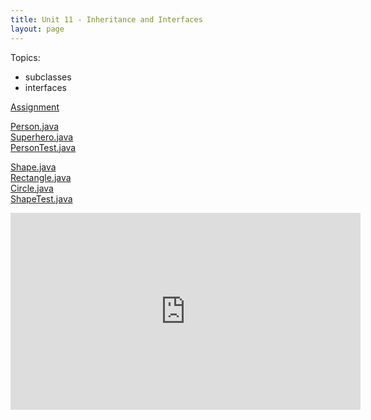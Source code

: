 ```yaml
---
title: Unit 11 - Inheritance and Interfaces
layout: page
---
```


Topics:
- subclasses
- interfaces

[Assignment](Unit11_Assignment)

[Person.java](demo/Person.java)  
[Superhero.java](demo/Superhero.java)  
[PersonTest.java](demo/PersonTest.java)  

[Shape.java](demo/Shape.java)  
[Rectangle.java](demo/Rectangle.java)  
[Circle.java](demo/Circle.java)  
[ShapeTest.java](demo/ShapeTest.java)  

<iframe width="560" height="315" src="https://www.youtube.com/embed/PIhjtoqriOE" title="YouTube video player" frameborder="0" allow="accelerometer; autoplay; clipboard-write; encrypted-media; gyroscope; picture-in-picture" allowfullscreen></iframe>

